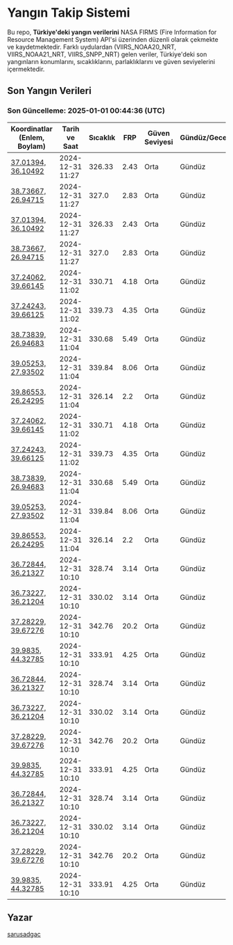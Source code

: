 # Yangın Takip Sistemi

Bu repo, **Türkiye'deki yangın verilerini** NASA FIRMS (Fire Information for Resource Management System) API'si üzerinden düzenli olarak çekmekte ve kaydetmektedir. Farklı uydulardan (VIIRS_NOAA20_NRT, VIIRS_NOAA21_NRT, VIIRS_SNPP_NRT) gelen veriler, Türkiye'deki son yangınların konumlarını, sıcaklıklarını, parlaklıklarını ve güven seviyelerini içermektedir.

## Son Yangın Verileri
### Son Güncelleme: 2025-01-01 00:44:36 (UTC)

| Koordinatlar (Enlem, Boylam) | Tarih ve Saat | Sıcaklık | FRP | Güven Seviyesi | Gündüz/Gece |
|-----------------------------|----------------|----------|-----|----------------|-------------|
| [37.01394, 36.10492](https://www.google.com/maps?q=37.01394,36.10492) | 2024-12-31 11:27 | 326.33 | 2.43 | Orta | Gündüz |
| [38.73667, 26.94715](https://www.google.com/maps?q=38.73667,26.94715) | 2024-12-31 11:27 | 327.0 | 2.83 | Orta | Gündüz |
| [37.01394, 36.10492](https://www.google.com/maps?q=37.01394,36.10492) | 2024-12-31 11:27 | 326.33 | 2.43 | Orta | Gündüz |
| [38.73667, 26.94715](https://www.google.com/maps?q=38.73667,26.94715) | 2024-12-31 11:27 | 327.0 | 2.83 | Orta | Gündüz |
| [37.24062, 39.66145](https://www.google.com/maps?q=37.24062,39.66145) | 2024-12-31 11:02 | 330.71 | 4.18 | Orta | Gündüz |
| [37.24243, 39.66125](https://www.google.com/maps?q=37.24243,39.66125) | 2024-12-31 11:02 | 339.73 | 4.35 | Orta | Gündüz |
| [38.73839, 26.94683](https://www.google.com/maps?q=38.73839,26.94683) | 2024-12-31 11:04 | 330.68 | 5.49 | Orta | Gündüz |
| [39.05253, 27.93502](https://www.google.com/maps?q=39.05253,27.93502) | 2024-12-31 11:04 | 339.84 | 8.06 | Orta | Gündüz |
| [39.86553, 26.24295](https://www.google.com/maps?q=39.86553,26.24295) | 2024-12-31 11:04 | 326.14 | 2.2 | Orta | Gündüz |
| [37.24062, 39.66145](https://www.google.com/maps?q=37.24062,39.66145) | 2024-12-31 11:02 | 330.71 | 4.18 | Orta | Gündüz |
| [37.24243, 39.66125](https://www.google.com/maps?q=37.24243,39.66125) | 2024-12-31 11:02 | 339.73 | 4.35 | Orta | Gündüz |
| [38.73839, 26.94683](https://www.google.com/maps?q=38.73839,26.94683) | 2024-12-31 11:04 | 330.68 | 5.49 | Orta | Gündüz |
| [39.05253, 27.93502](https://www.google.com/maps?q=39.05253,27.93502) | 2024-12-31 11:04 | 339.84 | 8.06 | Orta | Gündüz |
| [39.86553, 26.24295](https://www.google.com/maps?q=39.86553,26.24295) | 2024-12-31 11:04 | 326.14 | 2.2 | Orta | Gündüz |
| [36.72844, 36.21327](https://www.google.com/maps?q=36.72844,36.21327) | 2024-12-31 10:10 | 328.74 | 3.14 | Orta | Gündüz |
| [36.73227, 36.21204](https://www.google.com/maps?q=36.73227,36.21204) | 2024-12-31 10:10 | 330.02 | 3.14 | Orta | Gündüz |
| [37.28229, 39.67276](https://www.google.com/maps?q=37.28229,39.67276) | 2024-12-31 10:10 | 342.76 | 20.2 | Orta | Gündüz |
| [39.9835, 44.32785](https://www.google.com/maps?q=39.9835,44.32785) | 2024-12-31 10:10 | 333.91 | 4.25 | Orta | Gündüz |
| [36.72844, 36.21327](https://www.google.com/maps?q=36.72844,36.21327) | 2024-12-31 10:10 | 328.74 | 3.14 | Orta | Gündüz |
| [36.73227, 36.21204](https://www.google.com/maps?q=36.73227,36.21204) | 2024-12-31 10:10 | 330.02 | 3.14 | Orta | Gündüz |
| [37.28229, 39.67276](https://www.google.com/maps?q=37.28229,39.67276) | 2024-12-31 10:10 | 342.76 | 20.2 | Orta | Gündüz |
| [39.9835, 44.32785](https://www.google.com/maps?q=39.9835,44.32785) | 2024-12-31 10:10 | 333.91 | 4.25 | Orta | Gündüz |
| [36.72844, 36.21327](https://www.google.com/maps?q=36.72844,36.21327) | 2024-12-31 10:10 | 328.74 | 3.14 | Orta | Gündüz |
| [36.73227, 36.21204](https://www.google.com/maps?q=36.73227,36.21204) | 2024-12-31 10:10 | 330.02 | 3.14 | Orta | Gündüz |
| [37.28229, 39.67276](https://www.google.com/maps?q=37.28229,39.67276) | 2024-12-31 10:10 | 342.76 | 20.2 | Orta | Gündüz |
| [39.9835, 44.32785](https://www.google.com/maps?q=39.9835,44.32785) | 2024-12-31 10:10 | 333.91 | 4.25 | Orta | Gündüz |

## Yazar

[sarusadgac](https://x.com/sarusadgac)
